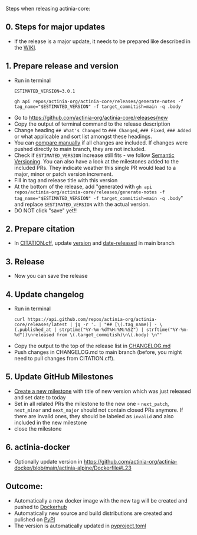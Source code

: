 Steps when releasing actinia-core:

## 0. Steps for major updates

- If the release is a major update, it needs to be prepared like described in the [WIKI](https://github.com/actinia-org/actinia-core/wiki/Versioning).

## 1. Prepare release and version

- Run in terminal
  ```
  ESTIMATED_VERSION=3.0.1

  gh api repos/actinia-org/actinia-core/releases/generate-notes -f tag_name="$ESTIMATED_VERSION" -f target_commitish=main -q .body
  ```
- Go to https://github.com/actinia-org/actinia-core/releases/new
- Copy the output of terminal command to the release description
- Change heading `## What's Changed` to `### Changed`, `### Fixed`, `### Added` or what applicable and sort list amongst these headings.
- You can [compare manually](https://github.com/actinia-org/actinia-core/compare/3.0.0...3.0.1) if all changes are included. If changes were pushed directly to main branch, they are not included.
- Check if `ESTIMATED_VERSION` increase still fits - we follow [Semantic Versioning](https://semver.org/spec/v2.0.0.html). You can also have a look at the milestones added to the included PRs. They indicate weather this single PR would lead to a major, minor or patch version increment.
- Fill in tag and release title with this version
- At the bottom of the release, add
  "generated with `gh api repos/actinia-org/actinia-core/releases/generate-notes -f tag_name="$ESTIMATED_VERSION" -f target_commitish=main -q .body`" and replace `$ESTIMATED_VERSION` with the actual version.
- DO NOT click "save" yet!!

## 2. Prepare citation

- In [CITATION.cff](https://github.com/actinia-org/actinia-core/blob/main/CITATION.cff), update [version](https://github.com/actinia-org/actinia-core/blob/main/CITATION.cff#L8) and [date-released](https://github.com/actinia-org/actinia-core/blob/main/CITATION.cff#L10) in main branch

## 3. Release

- Now you can save the release

## 4. Update changelog

- Run in terminal
  ```
  curl https://api.github.com/repos/actinia-org/actinia-core/releases/latest | jq -r '. | "## [\(.tag_name)] - \(.published_at | strptime("%Y-%m-%dT%H:%M:%SZ") | strftime("%Y-%m-%d"))\nreleased from \(.target_commitish)\n\(.body) \n"'
  ```
- Copy the output to the top of the release list in [CHANGELOG.md](https://github.com/actinia-org/actinia-core/blob/main/CHANGELOG.md)
- Push changes in CHANGELOG.md to main branch (before, you might need to pull changes from CITATION.cff).

## 5. Update GitHub Milestones

- [Create a new milestone](https://github.com/actinia-org/actinia-core/milestones/new) with title of new version which was just released and set date to today
- Set in all related PRs the milestone to the new one - `next_patch`, `next_minor` and `next_major` should not contain closed PRs anymore. If there are invalid ones, they should be labeled as `invalid` and also included in the new milestone
- close the milestone

## 6. actinia-docker

- Optionally update version in https://github.com/actinia-org/actinia-docker/blob/main/actinia-alpine/Dockerfile#L23

## Outcome:

- Automatically a new docker image with the new tag will be created and pushed to [Dockerhub](https://hub.docker.com/r/mundialis/actinia-core/tags)
- Automatically new source and build distributions are created and pulished on [PyPI](https://pypi.org/project/actinia-core/)
- The version is automatically updated in [pyproject.toml](pyproject.toml)
